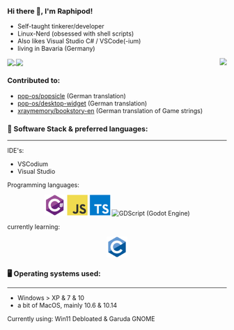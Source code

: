 ### Hi there 👋, I'm Raphipod!

+ Self-taught tinkerer/developer
+ Linux-Nerd (obsessed with shell scripts)
+ Also likes Visual Studio C# / VSCode(-ium)
+ living in Bavaria (Germany)

<img align="right" src="https://media.tenor.com/images/ccb959edb41a02737755b2209ef7d97a/tenor.gif"/>

<a href="https://github.com/raphipod">
  <img align="center" src="https://github-readme-stats.vercel.app/api?username=raphipod&count_private=true&show_icons=true&theme=onedark&hide_border=true&bg_color=000000&text_color=ffffff&title_color=595E5D" />
</a>
<a href="https://github.com/raphipod">
  <img align="center" src="https://github-readme-stats.vercel.app/api/top-langs/?username=raphipod&layout=compact&langs_count=8&theme=onedark&hide_border=true&bg_color=000000&text_color=ffffff&title_color=595E5D" />
</a>

### Contributed to:

- [pop-os/popsicle](https://github.com/pop-os/popsicle) (German translation)
- [pop-os/desktop-widget](https://github.com/pop-os/desktop-widget) (German translation)
- [xraymemory/bookstory-en](https://github.com/xraymemory/bookstory-en) (German translation of Game strings)

### 🧰  Software Stack & preferred languages:
_________________________________________
IDE's:

- VSCodium
- Visual Studio

Programming languages:

<p align="center">
  <img src="https://raw.githubusercontent.com/devicons/devicon/master/icons/csharp/csharp-original.svg" width="48" title="C#">
  <img src="https://raw.githubusercontent.com/devicons/devicon/master/icons/javascript/javascript-original.svg" width="48" title="JavaScript">
  <img src="https://raw.githubusercontent.com/devicons/devicon/master/icons/typescript/typescript-original.svg" width="48" title="TypeScript">
  <img src="https://godotengine.org/themes/godotengine/assets/press/icon_monochrome_dark.png" width="48" title="GDScript (Godot Engine)">
</p> 

currently learning:

<p align="center">
  <img src="https://raw.githubusercontent.com/devicons/devicon/9f4f5cdb393299a81125eb5127929ea7bfe42889/icons/c/c-original.svg" width="48" title="C">

### 🖥️ Operating systems used:
_________________________________________
- Windows > XP & 7 & 10
- a bit of MacOS, mainly 10.6 & 10.14

Currently using: Win11 Debloated & Garuda GNOME
